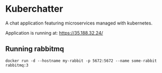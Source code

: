 # Kuberchatter
A chat application featuring microservices managed with kubernetes.

Application is running at: https://35.188.32.24/

## Running rabbitmq
`docker run -d --hostname my-rabbit -p 5672:5672 --name some-rabbit rabbitmq:3`
